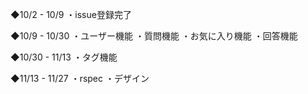 ◆10/2 - 10/9
・issue登録完了

◆10/9 - 10/30
・ユーザー機能
・質問機能
・お気に入り機能
・回答機能

◆10/30 - 11/13
・タグ機能

◆11/13 - 11/27
・rspec
・デザイン
